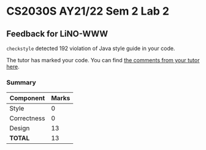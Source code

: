 # CS2030S AY21/22 Sem 2 Lab 2
## Feedback for LiNO-WWW
`checkstyle` detected 192 violation of Java style guide in your code.

The tutor has marked your code. You can find [the comments from your tutor here](https://www.github.com/nus-cs2030s-2122-s2/lab2-LiNO-WWW/commit/92bb5441b8c9e6ab2855c199aabc2d31c6fc65f9).
### Summary

| Component | Marks |
|-----------|-------|
| Style | 0 |
| Correctness | 0 |
| Design | 13 |
| **TOTAL** | 13 |
